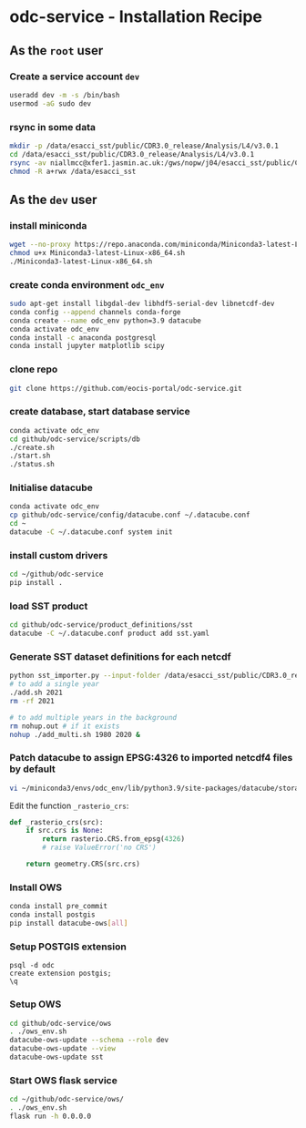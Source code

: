 # odc-service - Installation Recipe

## As the `root` user

### Create a service account `dev`

```bash
useradd dev -m -s /bin/bash
usermod -aG sudo dev
```

### rsync in some data

```bash
mkdir -p /data/esacci_sst/public/CDR3.0_release/Analysis/L4/v3.0.1
cd /data/esacci_sst/public/CDR3.0_release/Analysis/L4/v3.0.1
rsync -av niallmcc@xfer1.jasmin.ac.uk:/gws/nopw/j04/esacci_sst/public/CDR3.0_release/Analysis/L4/v3.0.1/2021 .
chmod -R a+rwx /data/esacci_sst
```

## As the `dev` user

### install miniconda

```bash
wget --no-proxy https://repo.anaconda.com/miniconda/Miniconda3-latest-Linux-x86_64.sh
chmod u+x Miniconda3-latest-Linux-x86_64.sh
./Miniconda3-latest-Linux-x86_64.sh
```

### create conda environment `odc_env`

```bash
sudo apt-get install libgdal-dev libhdf5-serial-dev libnetcdf-dev
conda config --append channels conda-forge
conda create --name odc_env python=3.9 datacube
conda activate odc_env
conda install -c anaconda postgresql
conda install jupyter matplotlib scipy
```

### clone repo

```bash
git clone https://github.com/eocis-portal/odc-service.git
```

### create database, start database service

```bash
conda activate odc_env
cd github/odc-service/scripts/db
./create.sh
./start.sh
./status.sh
```

### Initialise datacube

```bash
conda activate odc_env
cp github/odc-service/config/datacube.conf ~/.datacube.conf
cd ~
datacube -C ~/.datacube.conf system init
```

### install custom drivers

```bash
cd ~/github/odc-service
pip install .
```

### load SST product 

```bash
cd github/odc-service/product_definitions/sst
datacube -C ~/.datacube.conf product add sst.yaml
```

### Generate SST dataset definitions for each netcdf

```bash
python sst_importer.py --input-folder /data/esacci_sst/public/CDR3.0_release/Analysis/L4/v3.0.1 --start-date 1980-01-01 --end-date 2021-12-31
# to add a single year
./add.sh 2021
rm -rf 2021

# to add multiple years in the background
rm nohup.out # if it exists
nohup ./add_multi.sh 1980 2020 &
```

### Patch datacube to assign EPSG:4326 to imported netcdf4 files by default

```bash
vi ~/miniconda3/envs/odc_env/lib/python3.9/site-packages/datacube/storage/_rio.py
```

Edit the function `_rasterio_crs`:

```python
def _rasterio_crs(src):
    if src.crs is None:
        return rasterio.CRS.from_epsg(4326)
        # raise ValueError('no CRS')

    return geometry.CRS(src.crs)
```

### Install OWS

```bash
conda install pre_commit
conda install postgis
pip install datacube-ows[all]
```

### Setup POSTGIS extension

```
psql -d odc
create extension postgis;
\q
```

### Setup OWS

```bash
cd github/odc-service/ows
. ./ows_env.sh
datacube-ows-update --schema --role dev
datacube-ows-update --view
datacube-ows-update sst
```

### Start OWS flask service

```bash
cd ~/github/odc-service/ows/
. ./ows_env.sh
flask run -h 0.0.0.0
```


